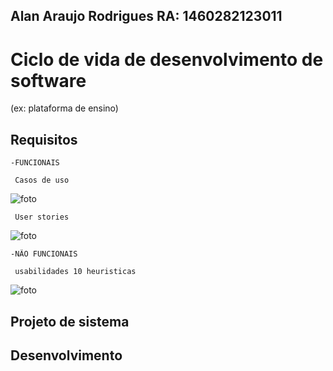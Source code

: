 ## Alan Araujo Rodrigues RA: 1460282123011

# Ciclo de vida de desenvolvimento de software 
(ex: plataforma de ensino)

## Requisitos

    -FUNCIONAIS
    
     Casos de uso

![foto](https://github.com/alantrs/Bertoti/blob/62ee47996317e36289e6a7ca2ee45230b2cdad93/engenharia%20de%20software/funcionais.png)

     User stories 
 
![foto](https://github.com/alantrs/Bertoti/blob/4f76d9c2fc744727df236e1b89cce8f3c6486f91/engenharia%20de%20software/engenharia%20de%20software/cards.png)

     
    -NÃO FUNCIONAIS
    
     usabilidades 10 heuristicas

![foto](https://github.com/alantrs/Bertoti/blob/a980a6af556864a960c36d5d1bb3c21b7f0b0971/engenharia%20de%20software/engenharia%20de%20software/N%C3%A3o%20funcionais.jpeg)


## Projeto de sistema


## Desenvolvimento
